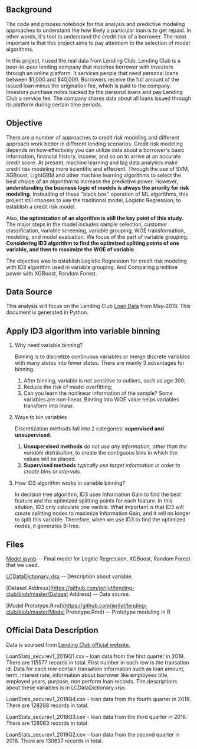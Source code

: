 ## Background

The code and process notebook for this analysis and predictive modeling approaches to understand the how likely a particular loan is to get repaid. In other words, it's tool to understand the credit risk of a borrower. The most important is that this project aims to pay attentiom to the selection of model algorithms. 

In this project, I used the real data from Lending Club. Lending Club is a peer-to-peer lending company that matches borrower with investors through an online platform. It services people that need personal loans between \$1,000 and \$40,000. Borrowers receive the full amount of the issued loan minus the origination fee, which is paid to the company. Investors purchase notes backed by the personal loans and pay Lending Club a service fee. The company shares data about all loans issued through its platform during certain time periods.

## Objective

There are a number of approaches to credit risk modeling and different approach work better in different lending scenarios. Credit risk modeling depends on how effectively you can utilize data about a borrower's basic information, financial history, income, and so on to arrive at an accurate credit score. At present, machine learning and big data analytics make credit risk modeling more scientific and effecient. Through the use of SVM, XGBoost,  LightGBM and other machine learning algorithms to select the best choice of an algorithm to increase the predictive power. However, **understanding the business logic of models is always the priority for risk modeling**. Insteading of these "black box" operation of ML algorithms, this project still chooses to use the traditional model, Logistic Regression, to establish a credit risk model. 

Also, **the optimization of an algorithm is still the key point of this study**. The major steps in the model includes sample selection, customer classification, variable screening, variable grouping, WOE transformation, modeling, and model evaluation. We focus of the part of variable grouping. **Considering ID3 algorithm to find the optimized spliting points of one variable, and then to maximize the WOE of variable**. 

The objective was to establish Logistic Regression for credit risk modeling with ID3 algorithm used in variable grouping. And Comparing preditive power with XGBoost, Random Forest. 

## Data Source

This analysis will focus on the Lending Club [Loan Data](https://www.lendingclub.com/info/download-data.action) from May-2018. This document is generated in Python. 



## Apply ID3 algorithm into variable binning

1. Why need variable binning?

   Binning is to discretize continuous variables or merge discrete variables with many states into fewer states. There are mainly 3 advantages for binning. 

   1. After binning, variable is not sensitive to outliers, such as age 300;
   2. Reduce the risk of model overfitting;
   3. Can you learn the nonlinear information of the sample? Some variables are non-linear. Binning into WOE value helps variables transform into linear. 

2. Ways to bin variables

   Discretization methods fall into 2 categories: **supervised and unsupervised**.

   1. **Unsupervised methods** *do not use any information, other than the variable distribution*, to create the contiguous bins in which the values will be placed.
   2. **Supervised methods** *typically use target information in order to create bins or intervals.*

3. How ID3 algorithm works in variable binning?

   In decision tree algorithm, ID3 uses Information Gain to find the best feature and the optimized splitting points for each feature. In this sitution, ID3 only calculate one varible. What important is that ID3 will create splitting nodes to maximize Information Gain, and it will no longer to split this variable. Therefore, when we use ID3 to find the optimized nodes, it generates B-tree.





## Files

[Model.ipynb](https://github.com/jerilyt/lending-club/blob/master/Model.ipynb) -- Final model for Logitic Regression, XGBoost, Random Forest that we used.

[LCDataDictionary.xlsx](https://github.com/jerilyt/lending-club/blob/master/LCDataDictionary.xlsx) -- Description about variable.

[Dataset Address](https://github.com/jerilyt/lending-club/blob/master/Dataset Address) -- Data sourse.

[Model Prototype.Rmd](https://github.com/jerilyt/lending-club/blob/master/Model Prototype.Rmd) -- Prototype modeling in R





## Official Data Description

Data is soursed from [Lending Club official website](https://www.lendingclub.com/info/demand-and-credit-profile.action), 

LoanStats_securev1_2019Q1.csv - loan data from the first quarter in 2019. There are 115577 records in total. First number in each row is the transation id. Data for each row contain transation information such as loan amount, term, interest rate, information about borrower like employees title, employed years, purpose, non perform loan records. The descriptions about these variables is in LCDataDictionary.xlsx.

LoanStats_securev1_2018Q4.csv - loan data from the fourth quarter in 2018. There are 128288 records in total. 

LoanStats_securev1_2018Q3.csv - loan data from the third quarter in 2018. There are 128063 records in total. 

LoanStats_securev1_2018Q2.csv - loan data from the second quarter in 2018. There are 130637 records in total. 















